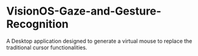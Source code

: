# VisionOS-Gaze-and-Gesture-Recognition
A Desktop application designed to generate a virtual mouse to replace the traditional cursor functionalities.
